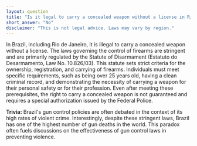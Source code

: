 ```yaml
---
layout: question
title: "Is it legal to carry a concealed weapon without a license in Rio de Janeiro?"
short_answer: "No"
disclaimer: "This is not legal advice. Laws may vary by region."
---
```


In Brazil, including Rio de Janeiro, it is illegal to carry a concealed weapon without a license. The laws governing the control of firearms are stringent and are primarily regulated by the Statute of Disarmament (Estatuto do Desarmamento, Law No. 10.826/03). This statute sets strict criteria for the ownership, registration, and carrying of firearms. Individuals must meet specific requirements, such as being over 25 years old, having a clean criminal record, and demonstrating the necessity of carrying a weapon for their personal safety or for their profession. Even after meeting these prerequisites, the right to carry a concealed weapon is not guaranteed and requires a special authorization issued by the Federal Police.

**Trivia:** Brazil's gun control policies are often debated in the context of its high rates of violent crime. Interestingly, despite these stringent laws, Brazil has one of the highest number of gun deaths in the world. This paradox often fuels discussions on the effectiveness of gun control laws in preventing violence.
